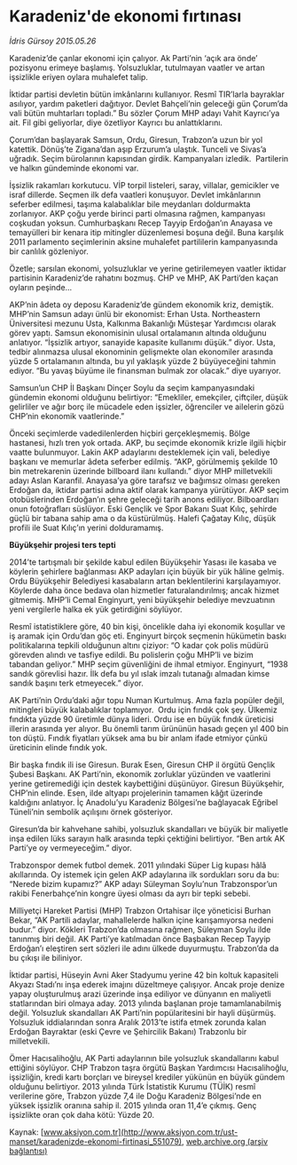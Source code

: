 # Karadeniz'de ekonomi fırtınası

*İdris Gürsoy 2015.05.26*

<div class="pNewsDetailMainContent" itemprop="articleBody">
 <p>
  Karadeniz’de çanlar ekonomi için çalıyor. Ak Parti’nin ‘açık ara önde’ pozisyonu erimeye başlamış. Yolsuzluklar, tutulmayan vaatler ve artan işsizlikle eriyen oylara muhalefet talip.
 </p>
 <p>
  İktidar partisi devletin bütün imkânlarını kullanıyor. Resmî TIR’larla bayraklar asılıyor, yardım paketleri dağıtıyor. Devlet Bahçeli’nin geleceği gün Çorum’da vali bütün muhtarları topladı.” Bu sözler Çorum MHP adayı Vahit Kayrıcı’ya ait. Fil gibi geliyorlar, diye özetliyor Kayrıcı bu anlattıklarını.
 </p>
 <p>
  Çorum’dan başlayarak Samsun, Ordu, Giresun, Trabzon’a uzun bir yol katettik. Dönüş’te Zigana’dan aşıp Erzurum’a ulaştık. Tunceli ve Sivas’a uğradık. Seçim bürolarının kapısından girdik. Kampanyaları izledik.  Partilerin ve halkın gündeminde ekonomi var.
 </p>
 <p>
  İşsizlik rakamları korkutucu. VİP torpil listeleri, saray, villalar, gemicikler ve israf dillerde. Seçmen ilk defa vaatleri konuşuyor. Devlet imkânlarının seferber edilmesi, taşıma kalabalıklar bile meydanları doldurmakta zorlanıyor. AKP çoğu yerde birinci parti olmasına rağmen, kampanyası coşkudan yoksun. Cumhurbaşkanı Recep Tayyip Erdoğan’ın Anayasa ve temayülleri bir kenara itip mitingler düzenlemesi boşuna değil. Buna karşılık 2011 parlamento seçimlerinin aksine muhalefet partililerin kampanyasında bir canlılık gözleniyor.
 </p>
 <p>
  Özetle; sarsılan ekonomi, yolsuzluklar ve yerine getirilemeyen vaatler iktidar partisinin Karadeniz’de rahatını bozmuş. CHP ve MHP, AK Parti’den kaçan oyların peşinde…
 </p>
 <p>
  AKP’nin âdeta oy deposu Karadeniz’de gündem ekonomik kriz, demiştik. MHP’nin Samsun adayı ünlü bir ekonomist: Erhan Usta. Northeastern Üniversitesi mezunu Usta, Kalkınma Bakanlığı Müsteşar Yardımcısı olarak görev yaptı. Samsun ekonomisinin ulusal ortalamanın altında olduğunu anlatıyor. “İşsizlik artıyor, sanayide kapasite kullanımı düşük.” diyor. Usta, tedbir alınmazsa ulusal ekonominin gelişmekte olan ekonomiler arasında yüzde 5 ortalamanın altında, bu yıl yaklaşık yüzde 2 büyüyeceğini tahmin ediyor. “Bu yavaş büyüme ile finansman bulmak zor olacak.” diye uyarıyor.
 </p>
 <p>
  Samsun’un CHP İl Başkanı Dinçer Soylu da seçim kampanyasındaki gündemin ekonomi olduğunu belirtiyor: “Emekliler, emekçiler, çiftçiler, düşük gelirliler ve ağır borç ile mücadele eden işsizler, öğrenciler ve ailelerin gözü CHP’nin ekonomik vaatlerinde.”
 </p>
 <p>
  Önceki seçimlerde vadedilenlerden hiçbiri gerçekleşmemiş. Bölge hastanesi, hızlı tren yok ortada. AKP, bu seçimde ekonomik krizle ilgili hiçbir vaatte bulunmuyor. Lakin AKP adaylarını desteklemek için vali, belediye başkanı ve memurlar âdeta seferber edilmiş. “AKP, görülmemiş şekilde 10 bin metrekarenin üzerinde billboard ilanı kullandı.” diyor MHP milletvekili adayı Aslan Karanfil. Anayasa’ya göre tarafsız ve bağımsız olması gereken Erdoğan da, iktidar partisi adına aktif olarak kampanya yürütüyor. AKP seçim otobüslerinden Erdoğan’ın şehre geleceği tarih anons ediliyor. Bilboardları onun fotoğrafları süslüyor. Eski Gençlik ve Spor Bakanı Suat Kılıç, şehirde güçlü bir tabana sahip ama o da küstürülmüş. Halefi Çağatay Kılıç, düşük profili ile Suat Kılıç’ın yerini dolduramamış.
 </p>
 <p>
  <strong>
   Büyükşehir projesi ters tepti
  </strong>
 </p>
 <p>
  2014’te tartışmalı bir şekilde kabul edilen Büyükşehir Yasası ile kasaba ve köylerin şehirlere bağlanması AKP adayları için büyük bir yük hâline gelmiş. Ordu Büyükşehir Belediyesi kasabaların artan beklentilerini karşılayamıyor. Köylerde daha önce bedava olan hizmetler faturalandırılmış; ancak hizmet gitmemiş. MHP’li Cemal Enginyurt, yeni büyükşehir belediye mevzuatının yeni vergilerle halka ek yük getirdiğini söylüyor.
 </p>
 <p>
  Resmî istatistiklere göre, 40 bin kişi, öncelikle daha iyi ekonomik koşullar ve iş aramak için Ordu’dan göç eti. Enginyurt birçok seçmenin hükümetin baskı politikalarına tepkili olduğunun altını çiziyor: “O kadar çok polis müdürü görevden alındı ve tasfiye edildi. Bu polislerin çoğu MHP’li ve bizim tabandan geliyor.” MHP seçim güvenliğini de ihmal etmiyor. Enginyurt, “1938 sandık görevlisi hazır. İlk defa bu yıl ıslak imzalı tutanağı almadan kimse sandık başını terk etmeyecek.” diyor.
 </p>
 <p>
  AK Parti’nin Ordu’daki ağır topu Numan Kurtulmuş. Ama fazla popüler değil, mitingleri büyük kalabalıklar toplamıyor.  Ordu için fındık çok şey. Ülkemiz fındıkta yüzde 90 üretimle dünya lideri. Ordu ise en büyük fındık üreticisi illerin arasında yer alıyor. Bu önemli tarım ürününün hasadı geçen yıl 400 bin ton düştü. Fındık fiyatları yüksek ama bu bir anlam ifade etmiyor çünkü üreticinin elinde fındık yok.
 </p>
 <p>
  Bir başka fındık ili ise Giresun. Burak Esen, Giresun CHP il örgütü Gençlik Şubesi Başkanı. AK Parti’nin, ekonomik zorluklar yüzünden ve vaatlerini yerine getiremediği için destek kaybettiğini düşünüyor. Giresun Büyükşehir, CHP’nin elinde. Esen, ilde altyapı projelerinin tamamen kâğıt üzerinde kaldığını anlatıyor. İç Anadolu’yu Karadeniz Bölgesi’ne bağlayacak Eğribel Tüneli’nin sembolik açılışını örnek gösteriyor.
 </p>
 <p>
  Giresun’da bir kahvehane sahibi, yolsuzluk skandalları ve büyük bir maliyetle inşa edilen lüks sarayın halk arasında tepki çektiğini belirtiyor. “Ben artık AK Parti’ye oy vermeyeceğim.” diyor.
 </p>
 <p>
  Trabzonspor demek futbol demek. 2011 yılındaki Süper Lig kupası hâlâ akıllarında. Oy istemek için gelen AKP adaylarına ilk sordukları soru da bu: “Nerede bizim kupamız?” AKP adayı Süleyman Soylu’nun Trabzonspor’un rakibi Fenerbahçe’nin kongre üyesi olması da ayrı bir tepki sebebi.
 </p>
 <p>
  Milliyetçi Hareket Partisi (MHP) Trabzon Ortahisar ilçe yöneticisi Burhan Bekar, “AK Partili adaylar, mahallelerde halkın içine karışamıyorsa nedeni budur.” diyor. Kökleri Trabzon’da olmasına rağmen, Süleyman Soylu ilde tanınmış biri değil. AK Parti’ye katılmadan önce Başbakan Recep Tayyip Erdoğan’ı eleştiren sert sözleri ile adını ülkede duyurmuştu. Trabzon’da da bu çıkışı ile biliniyor.
 </p>
 <p>
  İktidar partisi, Hüseyin Avni Aker Stadyumu yerine 42 bin koltuk kapasiteli Akyazı Stadı’nı inşa ederek imajını düzeltmeye çalışıyor. Ancak proje denize yapay oluşturulmuş arazi üzerinde inşa ediliyor ve dünyanın en maliyetli statlarından biri olmaya aday. 2013 yılında başlanan proje tamamlanabilmiş değil. Yolsuzluk skandalları AK Parti’nin popülaritesini bir hayli düşürmüş. Yolsuzluk iddialarından sonra Aralık 2013’te istifa etmek zorunda kalan Erdoğan Bayraktar (eski Çevre ve Şehircilik Bakanı) Trabzonlu bir milletvekili.
 </p>
 <p>
  Ömer Hacısalihoğlu, AK Parti adaylarının bile yolsuzluk skandallarını kabul ettiğini söylüyor. CHP Trabzon taşra örgütü Başkan Yardımcısı Hacısalihoğlu, işsizliğin, kredi kartı borçları ve bireysel krediler yükünün en büyük gündem olduğunu belirtiyor. 2013 yılında Türk İstatistik Kurumu (TÜİK) resmî verilerine göre, Trabzon yüzde 7,4 ile Doğu Karadeniz Bölgesi’nde en yüksek işsizlik oranına sahip il. 2015 yılında oran 11,4’e çıkmış. Genç işsizlikte oran çok daha kötü: Yüzde 20.
 </p>
</div>


Kaynak: [www.aksiyon.com.tr](http://www.aksiyon.com.tr/ust-manset/karadenizde-ekonomi-firtinasi_551079), [web.archive.org (arşiv bağlantısı)](http://web.archive.org/web/20150719213840/http://www.aksiyon.com.tr/ust-manset/karadenizde-ekonomi-firtinasi_551079)
